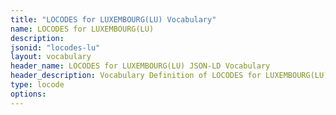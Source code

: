 ```yaml
---
title: "LOCODES for LUXEMBOURG(LU) Vocabulary"
name: LOCODES for LUXEMBOURG(LU) 
description: 
jsonid: "locodes-lu"
layout: vocabulary
header_name: LOCODES for LUXEMBOURG(LU) JSON-LD Vocabulary
header_description: Vocabulary Definition of LOCODES for LUXEMBOURG(LU) semantics in HTML format. JSON-LD format is available at [locodes-lu.jsonld](/vocabulary/locodes-lu.jsonld)
type: locode
options:
---
```

